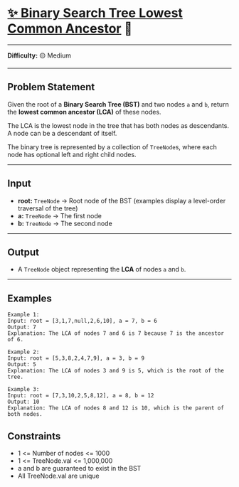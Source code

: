 # [✨ Binary Search Tree Lowest Common Ancestor](https://www.greatfrontend.com/interviews/study/blind75/questions/algo/bst-lowest-common-ancestor) 🧩

---

**Difficulty:** 🟡 Medium  

---

## Problem Statement
Given the root of a **Binary Search Tree (BST)** and two nodes `a` and `b`, return the **lowest common ancestor (LCA)** of these nodes.  

The LCA is the lowest node in the tree that has both nodes as descendants. A node can be a descendant of itself.

The binary tree is represented by a collection of `TreeNode`s, where each node has optional left and right child nodes.

---

## Input
- **root:** `TreeNode` → Root node of the BST (examples display a level-order traversal of the tree)  
- **a:** `TreeNode` → The first node  
- **b:** `TreeNode` → The second node  

---

## Output
- A `TreeNode` object representing the **LCA** of nodes `a` and `b`.

---

## Examples

```text
Example 1:
Input: root = [3,1,7,null,2,6,10], a = 7, b = 6
Output: 7
Explanation: The LCA of nodes 7 and 6 is 7 because 7 is the ancestor of 6.

Example 2:
Input: root = [5,3,8,2,4,7,9], a = 3, b = 9
Output: 5
Explanation: The LCA of nodes 3 and 9 is 5, which is the root of the tree.

Example 3:
Input: root = [7,3,10,2,5,8,12], a = 8, b = 12
Output: 10
Explanation: The LCA of nodes 8 and 12 is 10, which is the parent of both nodes.
```

## Constraints

-  1 <= Number of nodes <= 1000
- 1 <= TreeNode.val <= 1,000,000
- a and b are guaranteed to exist in the BST
- All TreeNode.val are unique